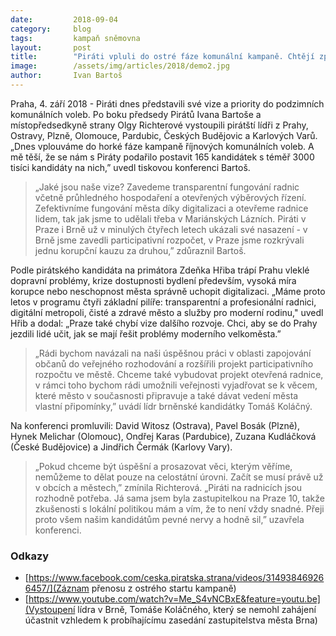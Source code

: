 ```yaml
---
date:         2018-09-04
category:     blog
tags:         kampaň sněmovna
layout:       post
title:        "Piráti vpluli do ostré fáze komunální kampaně. Chtějí zprůhlednit hospodaření radnic a digitalizovat"
image:        /assets/img/articles/2018/demo2.jpg
author:       Ivan Bartoš
---
```


Praha, 4. září 2018 - Piráti dnes představili své vize a priority do podzimních komunálních voleb. Po boku předsedy Pirátů Ivana Bartoše a místopředsedkyně strany Olgy Richterové vystoupili pirátští lídři z Prahy, Ostravy, Plzně, Olomouce, Pardubic, Českých Budějovic a Karlových Varů. „Dnes vplouváme do horké fáze kampaně říjnových komunálních voleb. A mě těší, že se nám s Piráty podařilo postavit 165 kandidátek s téměř 3000 tisíci kandidáty na nich,” uvedl tiskovou konferenci Bartoš. 

> „Jaké jsou naše vize? Zavedeme transparentní fungování radnic včetně průhledného hospodaření a otevřených výběrových řízení. Zefektivníme fungování města díky digitalizaci a otevřeme radnice lidem, tak jak jsme to udělali třeba v Mariánských Lázních. Piráti v Praze i Brně už v minulých čtyřech letech ukázali své nasazení - v Brně jsme zavedli participativní rozpočet, v Praze jsme rozkrývali jednu korupční kauzu za druhou,” zdůraznil Bartoš.

Podle pirátského kandidáta na primátora  Zdeňka Hřiba trápí Prahu vleklé dopravní problémy, krize dostupnosti bydlení především, vysoká míra korupce nebo neschopnost města správně uchopit digitalizaci. „Máme proto letos v programu čtyři základní pilíře: transparentní a profesionální radnici, digitální metropoli, čisté a zdravé město a služby pro moderní rodinu," uvedl Hřib a dodal: „Praze také chybí vize dalšího rozvoje. Chci, aby se do Prahy jezdili lidé učit, jak se mají řešit problémy moderního velkoměsta.”

> „Rádi bychom navázali na naši úspěšnou práci v oblasti zapojování občanů do veřejného rozhodování a rozšířili projekt participativního rozpočtu ve městě. Chceme také vybudovat projekt otevřená radnice, v rámci toho bychom rádi umožnili veřejnosti vyjadřovat se k věcem, které město v současnosti připravuje a také dávat vedení města vlastní připomínky,” uvádí lídr brněnské kandidátky Tomáš Koláčný.

Na konferenci promluvili: David Witosz (Ostrava), Pavel Bosák (Plzně), Hynek Melichar (Olomouc), Ondřej Karas (Pardubice), Zuzana Kudláčková (České Budějovice) a Jindřich Čermák (Karlovy Vary). 

> „Pokud chceme být úspěšní a prosazovat věci, kterým věříme, nemůžeme to dělat pouze na celostátní úrovni. Začít se musí právě už v obcích a městech,” zmínila Richterová. „Piráti na radnicích jsou rozhodně potřeba. Já sama jsem byla zastupitelkou na Praze 10, takže zkušenosti s lokální politikou mám a vím, že to není vždy snadné. Přeji proto všem našim kandidátům pevné nervy a hodně sil,” uzavřela konferenci.

### Odkazy 

* [https://www.facebook.com/ceska.piratska.strana/videos/314938469266457/](Záznam přenosu z ostrého startu kampaně)
* [https://www.youtube.com/watch?v=Me_S4vNCBxE&feature=youtu.be](Vystoupení lídra v Brně, Tomáše Koláčného, který se nemohl zahájení účastnit vzhledem k probíhajícímu zasedání zastupitelstva města Brna)
